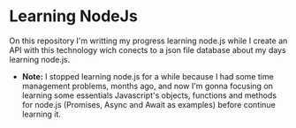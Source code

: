 # Learning NodeJs

On this repository I'm writting my progress learning node.js while I create an API with this technology wich conects to a json file database about my days learning node.js.

* **Note:** I stopped learning node.js for a while because I had some time management problems, months ago, and now I'm gonna focusing on learning some essentials Javascript's objects, functions and methods for node.js (Promises, Async and Await as examples) before continue learning it.
